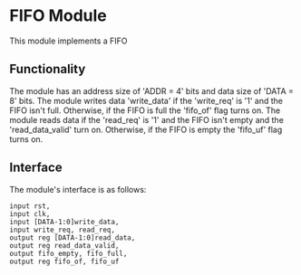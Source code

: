 # FIFO Module

This module implements a FIFO 

## Functionality
The module has an address size of 'ADDR = 4' bits and data size of 'DATA = 8' bits.
The module writes data 'write_data' if the 'write_req' is '1' and the FIFO isn't full. Otherwise, if the FIFO is full the 'fifo_of' flag turns on.
The module reads data if the 'read_req' is '1' and the FIFO isn't empty and the 'read_data_valid' turn on. Otherwise, if the FIFO is empty the 'fifo_uf' flag turns on.

## Interface
The module's interface is as follows:
```
input rst,
input clk,
input [DATA-1:0]write_data,
input write_req, read_req,
output reg [DATA-1:0]read_data,
output reg read_data_valid,
output fifo_empty, fifo_full,
output reg fifo_of, fifo_uf
```
